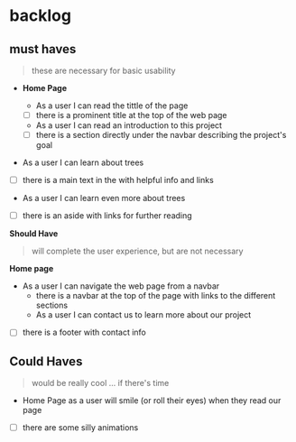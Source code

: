 # backlog
## must haves
> these are necessary for basic usability


* **Home Page**
  
  - As a user I can read the tittle of the page
  - [ ] there is a prominent title at the top of the web page
  - As a user I can read an introduction to this project
  - [ ] there is a section directly under the navbar describing the project's goal
 - As a user I can learn about trees
  - [ ] there is a main text in the with helpful info and links
 - As a user I can learn even more about trees
  - [ ] there is an aside with links for further reading

 **Should Have**

> will complete the user experience, but are not necessary

**Home page**
  * As a user I can navigate the web page from a navbar
    *  there is a navbar at the top of the page with links to the different sections
    * As a user I can contact us to learn more about our project
  - [ ] there is a footer with contact info

**Could Haves**
--
> would be really cool ... if there's time

* Home Page
as a user will smile (or roll their eyes) when they read our page
 - [ ] there are some silly animations




# 



